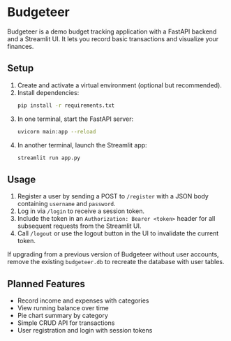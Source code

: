 # Budgeteer

Budgeteer is a demo budget tracking application with a FastAPI backend and a Streamlit UI. It lets you record basic transactions and visualize your finances.

## Setup

1. Create and activate a virtual environment (optional but recommended).
2. Install dependencies:
   ```bash
   pip install -r requirements.txt
   ```
3. In one terminal, start the FastAPI server:
   ```bash
   uvicorn main:app --reload
   ```
4. In another terminal, launch the Streamlit app:
   ```bash
   streamlit run app.py
   ```

## Usage

1. Register a user by sending a POST to `/register` with a JSON body containing `username` and `password`.
2. Log in via `/login` to receive a session token.
3. Include the token in an `Authorization: Bearer <token>` header for all subsequent requests from the Streamlit UI.
4. Call `/logout` or use the logout button in the UI to invalidate the current token.

If upgrading from a previous version of Budgeteer without user accounts, remove the existing `budgeteer.db` to recreate the database with user tables.

## Planned Features

- Record income and expenses with categories
- View running balance over time
- Pie chart summary by category
- Simple CRUD API for transactions
- User registration and login with session tokens

